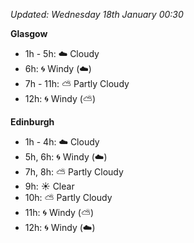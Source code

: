 *Updated: Wednesday 18th January 00:30*

**Glasgow**

* 1h - 5h: :cloud: Cloudy
* 6h: :cyclone: Windy (:cloud:)
* 7h - 11h: :partly_sunny: Partly Cloudy
* 12h: :cyclone: Windy (:partly_sunny:)

**Edinburgh**

* 1h - 4h: :cloud: Cloudy
* 5h, 6h: :cyclone: Windy (:cloud:)
* 7h, 8h: :partly_sunny: Partly Cloudy
* 9h: :sunny: Clear
* 10h: :partly_sunny: Partly Cloudy
* 11h: :cyclone: Windy (:partly_sunny:)
* 12h: :cyclone: Windy (:cloud:)
